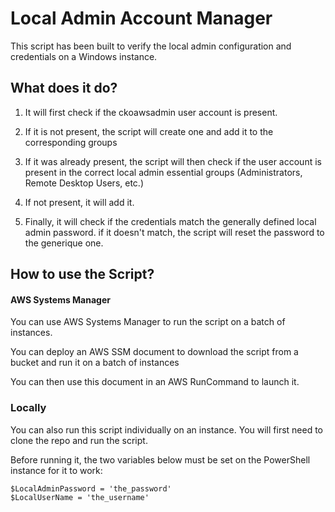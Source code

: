 # Local Admin Account Manager

This script has been built to verify the local admin configuration and
credentials on a Windows instance.


## What does it do?

1.  It will first check if the ckoawsadmin user account is present.

2.  If it is not present, the script will create one and add it to the
    corresponding groups

3.  If it was already present, the script will then check if the user
    account is present in the correct local admin essential groups
    (Administrators, Remote Desktop Users, etc.)

4.  If not present, it will add it.

5.  Finally, it will check if the credentials match the generally
    defined local admin password. if it doesn't match, the script will reset the password to the generique one.

## How to use the Script?

#### **AWS Systems Manager**

You can use AWS Systems Manager to run the script on a batch of
instances.

You can deploy an AWS SSM document to download the script from a bucket and run it on a batch of instances

You can then use this document in an AWS RunCommand to launch it.

### **Locally**

You can also run this script individually on an instance. You will first
need to clone the repo and run the script.

Before running it, the two variables below must be set on the PowerShell
instance for it to work:

```
$LocalAdminPassword = 'the_password'
$LocalUserName = 'the_username'
```
